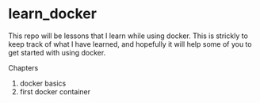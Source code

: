 # learn_docker
This repo will be lessons that I learn while using docker.  This is strickly to keep track of what I have learned, and hopefully it will help some of you to get started with using docker.

Chapters
1.  docker basics
2.  first docker container

